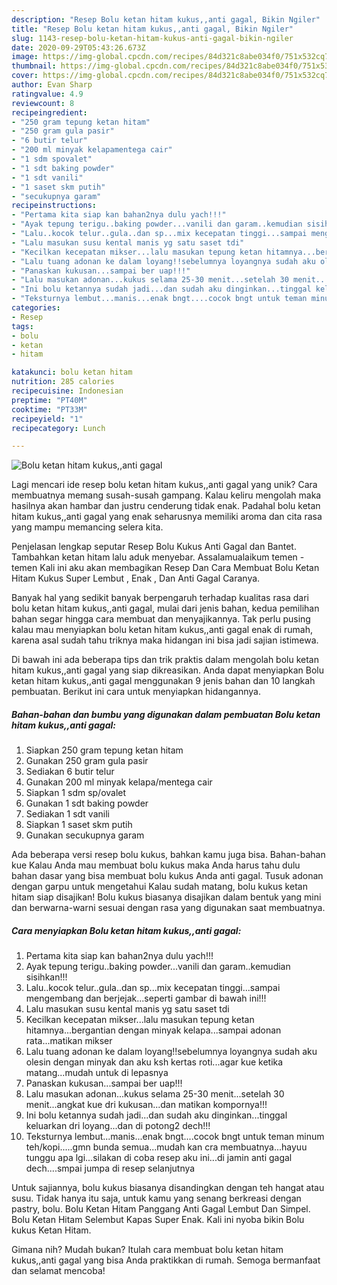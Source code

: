 ```yaml
---
description: "Resep Bolu ketan hitam kukus,,anti gagal, Bikin Ngiler"
title: "Resep Bolu ketan hitam kukus,,anti gagal, Bikin Ngiler"
slug: 1143-resep-bolu-ketan-hitam-kukus-anti-gagal-bikin-ngiler
date: 2020-09-29T05:43:26.673Z
image: https://img-global.cpcdn.com/recipes/84d321c8abe034f0/751x532cq70/bolu-ketan-hitam-kukusanti-gagal-foto-resep-utama.jpg
thumbnail: https://img-global.cpcdn.com/recipes/84d321c8abe034f0/751x532cq70/bolu-ketan-hitam-kukusanti-gagal-foto-resep-utama.jpg
cover: https://img-global.cpcdn.com/recipes/84d321c8abe034f0/751x532cq70/bolu-ketan-hitam-kukusanti-gagal-foto-resep-utama.jpg
author: Evan Sharp
ratingvalue: 4.9
reviewcount: 8
recipeingredient:
- "250 gram tepung ketan hitam"
- "250 gram gula pasir"
- "6 butir telur"
- "200 ml minyak kelapamentega cair"
- "1 sdm spovalet"
- "1 sdt baking powder"
- "1 sdt vanili"
- "1 saset skm putih"
- "secukupnya garam"
recipeinstructions:
- "Pertama kita siap kan bahan2nya dulu yach!!!"
- "Ayak tepung terigu..baking powder...vanili dan garam..kemudian sisihkan!!!"
- "Lalu..kocok telur..gula..dan sp...mix kecepatan tinggi...sampai mengembang dan berjejak...seperti gambar di bawah ini!!!"
- "Lalu masukan susu kental manis yg satu saset tdi"
- "Kecilkan kecepatan mikser...lalu masukan tepung ketan hitamnya...bergantian dengan minyak kelapa...sampai adonan rata...matikan mikser"
- "Lalu tuang adonan ke dalam loyang!!sebelumnya loyangnya sudah aku olesin dengan minyak dan aku ksh kertas roti...agar kue ketika matang...mudah untuk di lepasnya"
- "Panaskan kukusan...sampai ber uap!!!"
- "Lalu masukan adonan...kukus selama 25-30 menit...setelah 30 menit...angkat kue dri kukusan...dan matikan kompornya!!!"
- "Ini bolu ketannya sudah jadi...dan sudah aku dinginkan...tinggal keluarkan dri loyang...dan di potong2 dech!!!"
- "Teksturnya lembut...manis...enak bngt....cocok bngt untuk teman minum teh/kopi.....gmn bunda semua...mudah kan cra membuatnya...hayuu tunggu apa lgi...silakan di coba resep aku ini...di jamin anti gagal dech....smpai jumpa di resep selanjutnya"
categories:
- Resep
tags:
- bolu
- ketan
- hitam

katakunci: bolu ketan hitam 
nutrition: 285 calories
recipecuisine: Indonesian
preptime: "PT40M"
cooktime: "PT33M"
recipeyield: "1"
recipecategory: Lunch

---
```



![Bolu ketan hitam kukus,,anti gagal](https://img-global.cpcdn.com/recipes/84d321c8abe034f0/751x532cq70/bolu-ketan-hitam-kukusanti-gagal-foto-resep-utama.jpg)

Lagi mencari ide resep bolu ketan hitam kukus,,anti gagal yang unik? Cara membuatnya memang susah-susah gampang. Kalau keliru mengolah maka hasilnya akan hambar dan justru cenderung tidak enak. Padahal bolu ketan hitam kukus,,anti gagal yang enak seharusnya memiliki aroma dan cita rasa yang mampu memancing selera kita.

Penjelasan lengkap seputar Resep Bolu Kukus Anti Gagal dan Bantet. Tambahkan ketan hitam lalu aduk menyebar. Assalamualaikum temen - temen Kali ini aku akan membagikan Resep Dan Cara Membuat Bolu Ketan Hitam Kukus Super Lembut , Enak , Dan Anti Gagal Caranya.

Banyak hal yang sedikit banyak berpengaruh terhadap kualitas rasa dari bolu ketan hitam kukus,,anti gagal, mulai dari jenis bahan, kedua pemilihan bahan segar hingga cara membuat dan menyajikannya. Tak perlu pusing kalau mau menyiapkan bolu ketan hitam kukus,,anti gagal enak di rumah, karena asal sudah tahu triknya maka hidangan ini bisa jadi sajian istimewa.


Di bawah ini ada beberapa tips dan trik praktis dalam mengolah bolu ketan hitam kukus,,anti gagal yang siap dikreasikan. Anda dapat menyiapkan Bolu ketan hitam kukus,,anti gagal menggunakan 9 jenis bahan dan 10 langkah pembuatan. Berikut ini cara untuk menyiapkan hidangannya.

<!--inarticleads1-->

##### Bahan-bahan dan bumbu yang digunakan dalam pembuatan Bolu ketan hitam kukus,,anti gagal:

1. Siapkan 250 gram tepung ketan hitam
1. Gunakan 250 gram gula pasir
1. Sediakan 6 butir telur
1. Gunakan 200 ml minyak kelapa/mentega cair
1. Siapkan 1 sdm sp/ovalet
1. Gunakan 1 sdt baking powder
1. Sediakan 1 sdt vanili
1. Siapkan 1 saset skm putih
1. Gunakan secukupnya garam


Ada beberapa versi resep bolu kukus, bahkan kamu juga bisa. Bahan-bahan kue Kalau Anda mau membuat bolu kukus maka Anda harus tahu dulu bahan dasar yang bisa membuat bolu kukus Anda anti gagal. Tusuk adonan dengan garpu untuk mengetahui Kalau sudah matang, bolu kukus ketan hitam siap disajikan! Bolu kukus biasanya disajikan dalam bentuk yang mini dan berwarna-warni sesuai dengan rasa yang digunakan saat membuatnya. 

<!--inarticleads2-->

##### Cara menyiapkan Bolu ketan hitam kukus,,anti gagal:

1. Pertama kita siap kan bahan2nya dulu yach!!!
1. Ayak tepung terigu..baking powder...vanili dan garam..kemudian sisihkan!!!
1. Lalu..kocok telur..gula..dan sp...mix kecepatan tinggi...sampai mengembang dan berjejak...seperti gambar di bawah ini!!!
1. Lalu masukan susu kental manis yg satu saset tdi
1. Kecilkan kecepatan mikser...lalu masukan tepung ketan hitamnya...bergantian dengan minyak kelapa...sampai adonan rata...matikan mikser
1. Lalu tuang adonan ke dalam loyang!!sebelumnya loyangnya sudah aku olesin dengan minyak dan aku ksh kertas roti...agar kue ketika matang...mudah untuk di lepasnya
1. Panaskan kukusan...sampai ber uap!!!
1. Lalu masukan adonan...kukus selama 25-30 menit...setelah 30 menit...angkat kue dri kukusan...dan matikan kompornya!!!
1. Ini bolu ketannya sudah jadi...dan sudah aku dinginkan...tinggal keluarkan dri loyang...dan di potong2 dech!!!
1. Teksturnya lembut...manis...enak bngt....cocok bngt untuk teman minum teh/kopi.....gmn bunda semua...mudah kan cra membuatnya...hayuu tunggu apa lgi...silakan di coba resep aku ini...di jamin anti gagal dech....smpai jumpa di resep selanjutnya


Untuk sajiannya, bolu kukus biasanya disandingkan dengan teh hangat atau susu. Tidak hanya itu saja, untuk kamu yang senang berkreasi dengan pastry, bolu. Bolu Ketan Hitam Panggang Anti Gagal Lembut Dan Simpel. Bolu Ketan Hitam Selembut Kapas Super Enak. Kali ini nyoba bikin Bolu kukus Ketan Hitam. 

Gimana nih? Mudah bukan? Itulah cara membuat bolu ketan hitam kukus,,anti gagal yang bisa Anda praktikkan di rumah. Semoga bermanfaat dan selamat mencoba!
